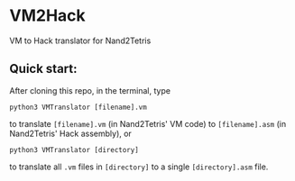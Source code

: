 # VM2Hack
VM to Hack translator for Nand2Tetris

## Quick start:
After cloning this repo, in the terminal, type

`python3 VMTranslator [filename].vm`

to translate `[filename].vm` (in Nand2Tetris' VM code) to `[filename].asm` (in Nand2Tetris' Hack assembly), or

`python3 VMTranslator [directory]`

to translate all `.vm` files in `[directory]` to a single `[directory].asm` file.
